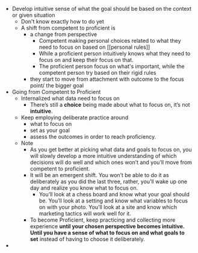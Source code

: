 - Develop intuitive sense of what the goal should be based on the context or given situation
    - Don't know exactly how to do yet
    - A shift from competent to proficient is 
        - a change from perspective
            - Competent making personal choices related to what they need to focus on based on [[personal rules]]
            - While a proficient person intuitively knows what they need to focus on and keep their focus on that. 
            - The proficient person focus on what's important, while the competent person try based on their rigid rules
        - they start to move from attachment with outcome to the focus point/ the bigger goal
- Going from Competent to Proficient
    - Internalized what data need to focus on
        - There’s still a __choice__ being made about what to focus on, it’s not __intuitive__.
    - Keep employing deliberate practice around 
        - what to focus on 
        - set as your goal 
        - assess the outcomes in order to reach proficiency.
    - Note
        - As you get better at picking what data and goals to focus on, you will slowly develop a more intuitive understanding of which decisions will do well and which ones won’t and you’ll move from competent to proficient.
        - It will be an emergent shift. You won’t be able to do it as deliberately as you did the last three, rather, you’ll wake up one day and realize you know what to focus on.
            - You’ll look at a chess board and know what your goal should be. You’ll look at a setting and know what variables to focus on with your photo. You’ll look at a site and know which marketing tactics will work well for it.
        - To become Proficient, keep practicing and collecting more experience **until your chosen perspective becomes intuitive.** **Until you have a sense of what to focus on and what goals to set** instead of having to choose it deliberately.
- 

